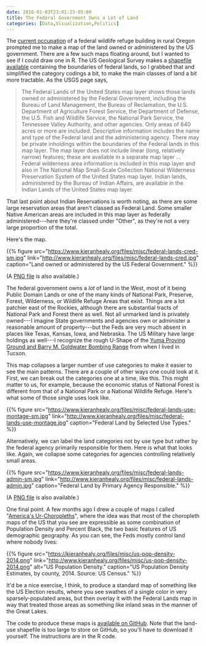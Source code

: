 ```yaml
---
date: 2016-01-03T23:01:23-05:00
title: The Federal Government Owns a Lot of Land
categories: [Data,Visualization,Politics]
---
```


The [current occupation](http://www.nytimes.com/2016/01/04/us/armed-group-vows-to-hold-federal-wildlife-office-in-oregon-for-years.html) of a federal wildlife refuge building in rural Oregon prompted me to make a map of the land owned or administered by the US government. There are a few such maps floating around, but I wanted to see if I could draw one in R. The US Geological Survey makes a [shapefile available](http://nationalmap.gov/small_scale/mld/fedlanp.html) containing the boundaries of federal lands, so I grabbed that and simplified the category codings a bit, to make the main classes of land a bit more tractable. As the USGS page says, 

> The Federal Lands of the United States map layer shows those lands owned or administered by the Federal Government, including the Bureau of Land Management, the Bureau of Reclamation, the U.S. Department of Agriculture Forest Service, the Department of Defense, the U.S. Fish and Wildlife Service, the National Park Service, the Tennessee Valley Authority, and other agencies. Only areas of 640 acres or more are included. Descriptive information includes the name and type of the Federal land and the administering agency. There may be private inholdings within the boundaries of the Federal lands in this map layer. The map layer does not include linear (long, relatively narrow) features; these are available in a separate map layer ... Federal wilderness area information is included in this map layer and also in The National Map Small-Scale Collection National Wilderness Preservation System of the United States map layer. Indian lands, administered by the Bureau of Indian Affairs, are available in the Indian Lands of the United States map layer.

That last point about Indian Reservations is worth noting, as there are some large reservation areas that aren't classed as Federal Land. Some smaller Native American areas are included in this map layer as federally administered---here they're classed under "Other", as they're not a very large proportion of the total. 

Here's the map. 

{{% figure src="https://www.kieranhealy.org/files/misc/federal-lands-cred-sm.jpg" link="http://www.kieranhealy.org/files/misc/federal-lands-cred.jpg" caption="Land owned or administered by the US Federal Government." %}}

(A [PNG file](http://www.kieranhealy.org/files/misc/federal-lands-cred.png) is also available.)

The federal government owns a _lot_ of land in the West, most of it being Public Domain Lands or one of the many kinds of National Park, Preserve, Forest, Wilderness, or Wildlife Refuge Areas that exist. Things are a lot patchier east of the Rockies, although there are substantial tracts of National Park and Forest there as well. Not all unmarked land is privately owned---I imagine State governments and agencies own or administer a reasonable amount of property---but the Feds are very much absent in places like Texas, Kansas, Iowa, and Nebraska. The US Military have large holdings as well---I recognize the rough U-Shape of the [Yuma Proving Ground and Barry M. Goldwater Bombing Range](http://arizonaexperience.org/land/yuma-proving-ground-and-barry-goldwater-complex) from when I lived in Tucson. 

This map collapses a larger number of use categories to make it easier to see the main patterns. There are a couple of other ways one could look at it. First, we can break out the categories one at a time, like this. This might matter to us, for example, because the economic status of National Forest is different from that of a National Park or a National Wildlife Refuge. Here's what some of those single uses look like.

{{% figure src="https://www.kieranhealy.org/files/misc/federal-lands-use-montage-sm.jpg"
link="http://www.kieranhealy.org/files/misc/federal-lands-use-montage.jpg" caption="Federal Land by Selected Use Types." %}}

Alternatively, we can label the land categories not by use type but rather by the federal agency primarily responsible for them. Here is what that looks like. Again, we collapse some categories for agencies controlling relatively small areas.

{{% figure src="https://www.kieranhealy.org/files/misc/federal-lands-admin-sm.jpg" link="http://www.kieranhealy.org/files/misc/federal-lands-admin.jpg" caption="Federal Land by Primary Agency Responsible." %}}

(A [PNG file](http://www.kieranhealy.org/files/misc/federal-lands-admin.png) is also available.)

One final point. A few months ago I drew a couple of maps I called "[America's Ur-Choropleths](http://kieranhealy.org/blog/archives/2015/06/12/americas-ur-choropleths/)", where the idea was that most of the choropleth maps of the US that you see are expressible as some combination of Population Density and Percent Black, the two basic features of US demographic geography. As you can see, the Feds mostly control land where nobody lives:

{{% figure src="https://kieranhealy.org/files/misc/us-pop-density-2014.png" link="http://www.kieranhealy.org/files/misc/us-pop-density-2014.png" alt="US Population Density." caption="US Population Density Estimates, by county, 2014. Source: US Census." %}}

It'd be a nice exercise, I think, to produce a standard map of something like the US Election results, where you see swathes of a single color in very sparsely-populated areas, but then overlay it with the Federal Lands map in way that treated those areas as something like inland seas in the manner of the Great Lakes. 

The code to produce these maps is [available on GitHub](https://github.com/kjhealy/us-fed-lands). Note that the land-use shapefile is too large to store on GitHub, so you'll have to download it yourself. The instructions are in the R code.
